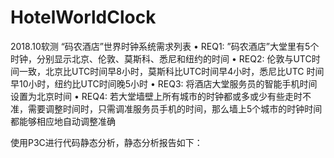 # HotelWorldClock
2018.10软测
“码农酒店”世界时钟系统需求列表
• REQ1: ”码农酒店”大堂里有5个时钟，分别显示北京、伦敦、莫斯科、悉尼和纽约的时间
• REQ2: 伦敦与UTC时间一致，北京比UTC时间早8小时，莫斯科比UTC时间早4小时，悉尼比UTC 时间早10小时，纽约比UTC时间晚5小时
• REQ3: 将酒店大堂服务员的智能手机时间设置为北京时间
• REQ4: 若大堂墙壁上所有城市的时钟都或多或少有些走时不准，需要调整时间时，只需调准服务员手机的时间，那么墙上5个城市的时钟时间都能够相应地自动调整准确

使用P3C进行代码静态分析，静态分析报告如下：
